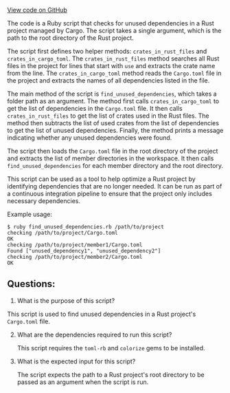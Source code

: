 [View code on GitHub](https://github.com/nervosnetwork/ckb/blob/develop/devtools/release/dependencies_check.rb)

The code is a Ruby script that checks for unused dependencies in a Rust project managed by Cargo. The script takes a single argument, which is the path to the root directory of the Rust project.

The script first defines two helper methods: `crates_in_rust_files` and `crates_in_cargo_toml`. The `crates_in_rust_files` method searches all Rust files in the project for lines that start with `use` and extracts the crate name from the line. The `crates_in_cargo_toml` method reads the `Cargo.toml` file in the project and extracts the names of all dependencies listed in the file.

The main method of the script is `find_unused_dependencies`, which takes a folder path as an argument. The method first calls `crates_in_cargo_toml` to get the list of dependencies in the `Cargo.toml` file. It then calls `crates_in_rust_files` to get the list of crates used in the Rust files. The method then subtracts the list of used crates from the list of dependencies to get the list of unused dependencies. Finally, the method prints a message indicating whether any unused dependencies were found.

The script then loads the `Cargo.toml` file in the root directory of the project and extracts the list of member directories in the workspace. It then calls `find_unused_dependencies` for each member directory and the root directory.

This script can be used as a tool to help optimize a Rust project by identifying dependencies that are no longer needed. It can be run as part of a continuous integration pipeline to ensure that the project only includes necessary dependencies.

Example usage:

```
$ ruby find_unused_dependencies.rb /path/to/project
checking /path/to/project/Cargo.toml
OK
checking /path/to/project/member1/Cargo.toml
Found ["unused_dependency1", "unused_dependency2"]
checking /path/to/project/member2/Cargo.toml
OK
```
## Questions:
 1. What is the purpose of this script?

   This script is used to find unused dependencies in a Rust project's `Cargo.toml` file.

2. What are the dependencies required to run this script?

   This script requires the `toml-rb` and `colorize` gems to be installed.

3. What is the expected input for this script?

   The script expects the path to a Rust project's root directory to be passed as an argument when the script is run.
